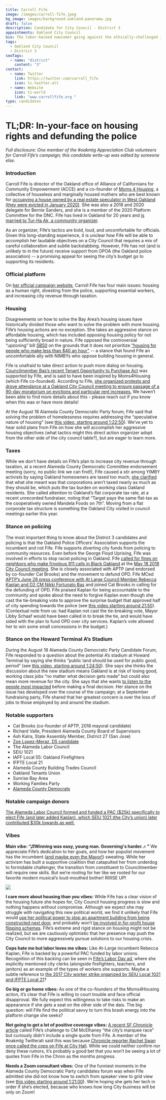 ```yaml
---
title: Carroll Fife
image: /images/carroll-fife.jpeg
bg_image: images/background-oakland-panorama.jpg
draft: false
description: Candidate for City Council - District 3
appointments: Oakland City Council
bio: The labor-backed newcomer going against the ethically-challenged incumbent
tags:
  - Oakland City Council
  - District 3
seoTags:
  - name: "district"
    content: "3"
contact:
  - name: Twitter
    link: https://twitter.com/carroll_fife
    icon: ti-twitter-alt
  - name: Website
    icon: ti-world
    link: "www.carrollfife.org "
type: candidates
---
```

# TL;DR: In-your-face on housing rights and defunding the police

*Full disclosure: One member of the #oakmtg Appreciation Club volunteers for Carroll Fife’s campaign; this candidate write-up was edited by someone else.*

### Introduction

Carroll Fife is director of the Oakland office of Alliance of Californians for Community Empowerment (ACCE) and a co-founder of [Moms 4 Housing](https://moms4housing.org/aboutm4h), a collective of houseless and marginally housed mothers who are best known for [occupying a house owned by a real estate speculator in West Oakland (they were evicted in January 2020)](https://www.nytimes.com/2020/01/15/us/oakland-homeless-eviction.html). She was also a 2016 and 2020 delegate for Bernie Sanders, and she is a member of the 2020 Platform Committee for the DNC. Fife has lived in Oakland for 20 years and [is married to Tur-Ha Ak, a community organizer](https://www.vogue.com/article/moms-4-housing).

As an organizer, Fife’s tactics are bold, loud, and uncomfortable for officials. Given this long-standing experience, it is unclear how Fife will be able to accomplish her laudable objectives on a City Council that requires a mix of careful collaboration and subtle backstabbing. However, Fife has not (and is unlikely to in the future) receive support from OPOA (the Oakland police association) -- a promising appeal for seeing the city’s budget go to supporting its residents.

### Official platform

On [her official campaign website](https://www.carrollfife.org/platform), Carroll Fife has four main issues: housing as a human right, divesting from the police, supporting essential workers, and increasing city revenue through taxation.

### Housing

Disagreements on how to solve the Bay Area’s housing issues have historically divided those who want to solve the problem with more housing. Fife’s housing actions are no exception. She takes an aggressive stance on affordable housing, which has included opposing housing policy for not being sufficiently broad in nature. Fife opposed the controversial “upzoning” bill [SB50](<https://en.wikipedia.org/wiki/California_Senate_Bill_50_(2019)#:~:text=California%20Senate%20Bill%2050%20(SB,four%2Dplex%20residential%20zoning%20statewide.>) on the grounds that it does not prioritize [“housing for people who make less than $40 an hour”](https://www.courthousenews.com/new-california-housing-bill-gives-cities-more-zoning-flexibility/) -- a stance that found Fife an uncomfortable ally with NIMBYs who oppose building housing in general.

Fife is unafraid to take direct action to push more dialog on housing. [Councilmember Bas’s recent Tenant Opportunity to Purchase Act](https://www.mercurynews.com/2020/01/30/oakland-councilwoman-to-introduce-moms-4-housing-inspired-ordinance/) was supported by Fife, and is said to have been inspired by Moms4Housing (which Fife co-founded). According to Fife, [she organized protests and drove attendance at a Oakland City Council meeting to ensure passage of a 90-day moratorium on evictions and particular rent increases.](http://www.creatingfreedommovements.org/carroll-fife.html) We haven’t been able to find more details about this - please reach out if you know when this was or have more details!

At the August 18 Alameda County Democratic Party forum, Fife said that solving the problem of homelessness requires addressing the “speculative nature of housing” (see [this video, starting around 1:22:50](https://www.facebook.com/acdemocrats/videos/1266703727012996)). We’ve yet to hear solid plans from Fife on how she will accomplish her aggressive housing objectives (what tactics might this direct action organizer adopt from the other side of the city council table?), but are eager to learn more.

### Taxes

While we don’t have details on Fife’s plan to increase city revenue through taxation, at a recent Alameda County Democratic Committee endorsement meeting (sorry, no public link we can find!), Fife caused a stir among YIMBY activists by saying Oakland homeowners are taxed too much; [she clarified](https://twitter.com/carroll_fife/status/1304869317146673152) that what she meant was that corporations aren’t taxed nearly as much as they should be, which puts the tax burden on working class Oakland residents. She called attention to Oakland’s flat corporate tax rate, at a recent unrecorded fundraiser, noting that “Target pays the same flat-tax as the cooperatively owned Mandela Foods on 7th”. Moving from a flat corporate tax structure is something the Oakland City visited in council meetings earlier this year.

### Stance on policing

The most important thing to know about the District 3 candidates and policing is that the Oakland Police Officers’ Association supports the incumbent and not Fife. Fife supports diverting city funds from policing to community resources. Even before the George Floyd Uprising, Fife was involved in efforts to stop racist policing in Oakland. Fife [called for fines on neighbors who make frivolous 911 calls in Black Oakland](https://twitter.com/hyphy_republic/status/996558174076321792) at the [May 18 2018 City Council meeting](https://oakland.legistar.com/MeetingDetail.aspx?ID=605708&GUID=37924418-459C-42EF-8A86-7950D0B91ACC&Options=info%7C&Search=). She is closely associated with APTP (and endorsed by co-founder Cat Brooks) and the movement to defund OPD. Fife MCed [APTP’s June 28 press conference with At Large Council Member Rebecca Kaplan and D2 CM Nikki Fortunato Bas](https://www.pscp.tv/w/1jMKgXzDkDlGL) and joined Cat Brooks in calling for the defunding of OPD. Fife praised Kaplan for being accountable to the community and spoke about the need to forgive Kaplan even though she cast the tie-breaking vote to approve the surprise budget that approved half of city spending towards the police (see [this video starting around 21:50](https://www.pscp.tv/w/1jMKgXzDkDlGL)). (Contextual note from us: had Kaplan not cast the tie-breaking vote, Mayor Libby Schaaf would have been called in to break the tie, and would have sided with the plan to fund OPD over city services. Kaplan’s vote allowed her to win some small concessions in the budget.)

### Stance on the Howard Terminal A’s Stadium

During the August 18 Alameda County Democratic Party Candidate Forum, Fife responded to a question about the potential A’s stadium at Howard Terminal by saying she thinks “public land should be used for public good, period” (see [this video, starting around 1:24:50](https://www.facebook.com/acdemocrats/videos/1266703727012996)). She says she thinks the discussion about the new stadium means Oakland is at risk of losing good, working class jobs “no matter what decision gets made” but could also mean more revenue for the city. She says that she wants [to listen to the people most impacted](https://twitter.com/carroll_fife/status/1295911048726290433?s=20) before making a final decision. Her stance on the issue has developed over the course of the campaign; at a September fundraising party, Fife shared that her greatest concern is over the loss of jobs to those employed by and around the stadium.

### Notable supporters

* Cat Brooks (co-founder of APTP, 2018 mayoral candidate)
* Richard Valle, President Alameda County Board of Supervisors
* Ash Kalra, State Assembly Member, District 27 (San Jose)
* [Zoe Lopez-Meraz, D5 candidate](https://www.oakmtg.club/candidates/zoe-lopez-meraz/)
* The Alameda Labor Council
* SEIU 1021
* IAFF Local 55: Oakland Firefighters
* IFPTE Local 21
* Alameda County Building Trades Council
* Oakland Tenants Union
* Sunrise Bay Area
* Working Families Party
* [Alameda County Democrats](https://ebcitizen.com/2020/09/16/alco-dems-give-some-incumbents-the-cold-shoulder-in-oakland-berkeley-san-leandro/)

### Notable campaign donors

[The Alameda Labor Council formed and funded a PAC ($25k) specifically to elect Fife (and later added Kaplan), which SEIU 1021 (the City’s union) later contributed $30k towards as well.](https://twitter.com/hyphy_republic/status/1301985197345316864)

### Vibes

**Main vibe: “♫Winning was easy, young man. Governing's harder.♬”** We appreciate Fife’s dedication to her goals, and how her populist movement has the incumbent ([and maybe even the Mayor!](https://twitter.com/hyphy_republic/status/1306322891122728965)) sweating. While her activism has built a supportive coalition that catapulted her from underdog to formidable challenger, the transition from constituent to Councilmember will require new skills. But we’re rooting for her like we rooted for our favorite modern musical’s loud-mouthed bother! RIIIISE UP!

![](/images/fife-meme.gif)

**I care more about housing than you vibes:** While Fife has a clear vision of the housing future she hopes for, City Council housing progress is slow and nothing happens without compromise. Although we expect she may struggle with navigating this new political world, we find it unlikely that Fife would [use her political power to stop an apartment building from being constructed next door](https://sanfrancisco.cbslocal.com/2016/06/22/scathing-grand-jury-report-finds-oakland-city-council-president-mcelhaney-broke-ethics-rules/), and probably won’t [be involved in for-profit house flipping schemes](https://www.eastbayexpress.com/oakland/west-oakland-councilmember-involved-in-house-flipping-scheme/Content?oid=4145240&showFullText=true). Fife’s extreme and rigid stance on housing might not be realized, but we are cautiously optimistic that her presence may push the City Council to more aggressively pursue solutions to our housing crisis.

**Cops hate me but labor loves me vibes:** Like At-Large incumbent Rebecca Kaplan, Fife is backed by a powerful PAC funded by labor unions. Recognition of this backing can be seen in [Fife’s Labor Day ad](https://www.youtube.com/watch?v=0WYF8R-aQQA), where she explicitly mentioned city clerks (alongside firefighters, teachers, and janitors) as an example of the types of workers she supports. Maybe a subtle reference to [the 2017 City worker strike organized by SEIU Local 1021 and IFPTE Local 21](https://www.eastbaytimes.com/2017/12/05/oakland-city-workers-go-on-strike/)?

**Go big or go home vibes:** As one of the co-founders of the Moms4Housing action, it’s clear that Fife is willing to court trouble and face official disapproval. We fully expect this willingness to take risks to make an appearance if she gets a seat on the other side of the dais. The big question: will Fife find the political savvy to turn this brash energy into the platform change she seeks?

**Not going to get a lot of positive coverage vibes:** [A recent SF Chronicle article](https://www.sfchronicle.com/bayarea/article/How-the-debate-about-police-reform-could-remake-15447760.php) called Fife’s challenge to CM McElhaney “the city’s marquee race” but curiously didn’t include a single quote from Fife. A member of the #oakmtg Twitterati said this was because [Chronicle reporter Rachel Swan once called the cops on Fife at City Hall](https://twitter.com/sassmasterdeane/status/1289350198049665024). While we could neither confirm nor deny these rumors, it’s probably a good bet that you won’t be seeing a lot of quotes from Fife in the Chron as the months progress.

**Needs a Zoom consultant vibes:** One of the funniest moments in the Alameda County Democratic Party candidates forum was when Fife admitted she did not know how to switch from speaker view to grid view (see [this video starting around 1:21:00](https://www.facebook.com/acdemocrats/videos/1266703727012996)). We’re hoping she gets her tech in order if she’s elected, because who knows how long City business will be only on Zoom!